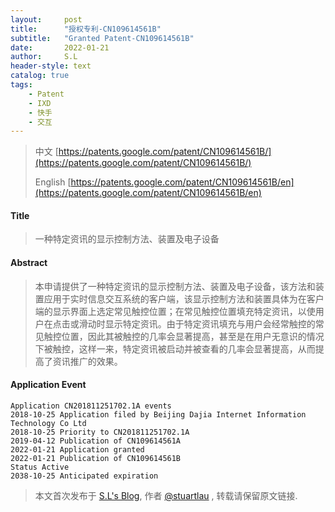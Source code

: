 ```yaml
---
layout:     post
title:      "授权专利-CN109614561B"
subtitle:   "Granted Patent-CN109614561B"
date:       2022-01-21
author:     S.L
header-style: text
catalog: true
tags:
    - Patent
    - IXD
    - 快手
    - 交互
---
```

> 中文 [https://patents.google.com/patent/CN109614561B/](https://patents.google.com/patent/CN109614561B/)
>
> English [https://patents.google.com/patent/CN109614561B/en](https://patents.google.com/patent/CN109614561B/en)

#### Title
> 一种特定资讯的显示控制方法、装置及电子设备







#### Abstract
> 本申请提供了一种特定资讯的显示控制方法、装置及电子设备，该方法和装置应用于实时信息交互系统的客户端，该显示控制方法和装置具体为在客户端的显示界面上选定常见触控位置；在常见触控位置填充特定资讯，以使用户在点击或滑动时显示特定资讯。由于特定资讯填充与用户会经常触控的常见触控位置，因此其被触控的几率会显著提高，甚至是在用户无意识的情况下被触控，这样一来，特定资讯被启动并被查看的几率会显著提高，从而提高了资讯推广的效果。







#### Application Event
```
Application CN201811251702.1A events 
2018-10-25 Application filed by Beijing Dajia Internet Information Technology Co Ltd
2018-10-25 Priority to CN201811251702.1A
2019-04-12 Publication of CN109614561A
2022-01-21 Application granted
2022-01-21 Publication of CN109614561B
Status Active
2038-10-25 Anticipated expiration
```
> 本文首次发布于 [S.L's Blog](https://liushuo.me), 作者 [@stuartlau](http://github.com/stuartlau) ,
转载请保留原文链接.

